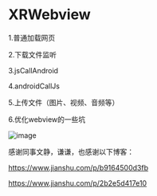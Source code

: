 # XRWebview

1.普通加载网页

2.下载文件监听

3.jsCallAndroid

4.androidCallJs

5.上传文件（图片、视频、音频等）

6.优化webview的一些坑

![image](https://github.com/serenadegx/XRWebview/blob/master/1545730427868.gif)


感谢同事文静，谦谦，也感谢以下博客：

https://www.jianshu.com/p/b9164500d3fb

https://www.jianshu.com/p/2b2e5d417e10
